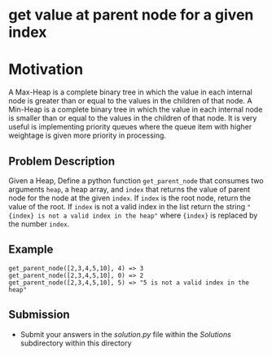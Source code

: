 # get value at parent node for a given index

# Motivation
A Max-Heap is a complete binary tree in which the value in each internal node is greater than or equal to the values in the children of that node.
A Min-Heap is a complete binary tree in which the value in each internal node is smaller than or equal to the values in the children of that node.
It is very useful is implementing priority queues where the queue item with higher weightage is given more priority in processing.

## Problem Description 
Given a Heap, Define a python function `get_parent_node` that consumes two arguments `heap`, a heap array, and `index` that returns the value of parent node for the node at the given `index`. If `index` is the root node, return the value of the root. If `index` is not a valid index in the list return the string `"{index} is not a valid index in the heap"` where `{index}` is replaced by the number `index`.


## Example
```
get_parent_node([2,3,4,5,10], 4) => 3
get_parent_node([2,3,4,5,10], 0) => 2
get_parent_node([2,3,4,5,10], 5) => "5 is not a valid index in the heap"
```

## Submission
* Submit your answers in the *solution.py* file within the *Solutions* subdirectory within this directory